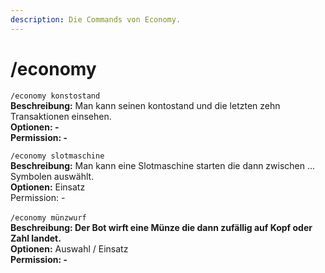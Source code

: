 ```yaml
---
description: Die Commands von Economy.
---
```


# /economy

`/economy konstostand`\
**Beschreibung:** Man kann seinen kontostand und die letzten zehn Transaktionen einsehen. \
**Optionen: -**\
**Permission: -**

`/economy slotmaschine`\
**Beschreibung:** Man kann eine Slotmaschine starten die dann zwischen ... Symbolen auswählt.\
**Optionen:** Einsatz\
Permission: -\
\
`/economy münzwurf`\
**Beschreibung: Der Bot wirft eine Münze die dann zufällig auf Kopf oder Zahl landet.**\
**Optionen:** Auswahl / Einsatz\
**Permission: -**
